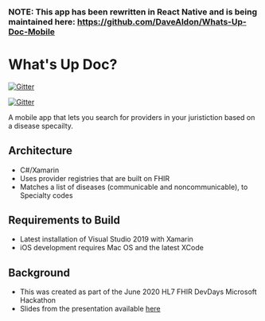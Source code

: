 ### NOTE: This app has been rewritten in React Native and is being maintained here: https://github.com/DaveAldon/Whats-Up-Doc-Mobile

# What's Up Doc?

[![Gitter](https://img.shields.io/badge/iOS%2013.5-Working!-brightgreen)](https://github.com/DaveAldon/HL7-FHIR-DevDays-Microsoft-Hackathon)

[![Gitter](https://img.shields.io/badge/Android%2023-In%20Progress-yellow)](https://github.com/DaveAldon/HL7-FHIR-DevDays-Microsoft-Hackathon)


A mobile app that lets you search for providers in your juristiction based on a disease specailty.

## Architecture

- C#/Xamarin
- Uses provider registries that are built on FHIR
- Matches a list of diseases (communicable and noncommunicable), to Specialty codes

## Requirements to Build

- Latest installation of Visual Studio 2019 with Xamarin
- iOS development requires Mac OS and the latest XCode

## Background

- This was created as part of the June 2020 HL7 FHIR DevDays Microsoft Hackathon
- Slides from the presentation available [here](https://docs.google.com/presentation/d/1X6qeCuRigvTkzUoinb5pg-8AWY9c05240loeVSkdVFo/edit?usp=sharing)
